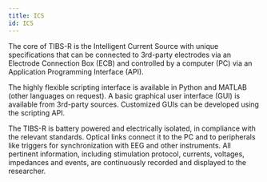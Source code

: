 ```yaml
---
title: ICS
id: ICS
---
```


The core of TIBS-R is the Intelligent Current Source with unique specifications that can be connected to 3rd-party electrodes via an Electrode Connection Box (ECB) and controlled by a computer (PC) via an Application Programming Interface (API).

The highly flexible scripting interface is available in Python and MATLAB (other languages on request). A basic graphical user interface (GUI) is available from 3rd-party sources. Customized GUIs can be developed using the scripting API.

The TIBS-R is battery powered and electrically isolated, in compliance with the relevant standards. Optical links connect it to the PC and to peripherals like triggers for synchronization with EEG and other instruments. All pertinent information, including stimulation protocol, currents, voltages, impedances and events, are continuously recorded and displayed to the researcher.
